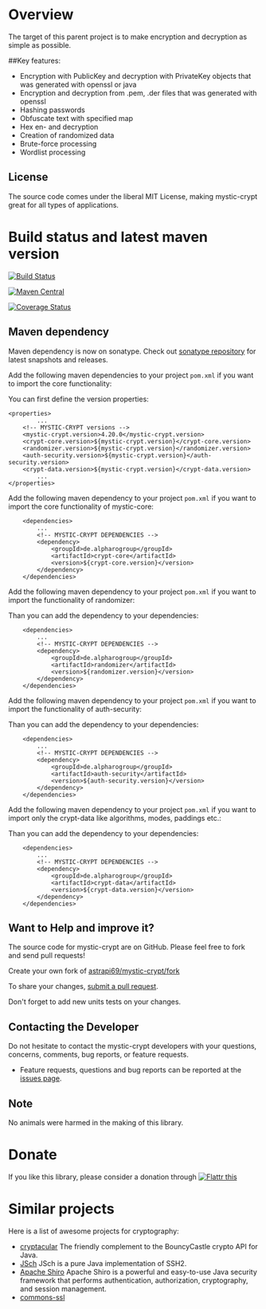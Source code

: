 # Overview

The target of this parent project is to make encryption and decryption as simple as possible.

##Key features:

 * Encryption with PublicKey and decryption with PrivateKey objects that was generated with openssl or java
 * Encryption and decryption from .pem, .der files that was generated with openssl
 * Hashing passwords
 * Obfuscate text with specified map
 * Hex en- and decryption
 * Creation of randomized data
 * Brute-force processing
 * Wordlist processing
 

## License

The source code comes under the liberal MIT License, making mystic-crypt great for all types of applications.


# Build status and latest maven version

[![Build Status](https://travis-ci.org/astrapi69/mystic-crypt.svg?branch=master)](https://travis-ci.org/astrapi69/mystic-crypt)

[![Maven Central](https://maven-badges.herokuapp.com/maven-central/de.alpharogroup/mystic-crypt/badge.svg)](https://maven-badges.herokuapp.com/maven-central/de.alpharogroup/mystic-crypt)

[![Coverage Status](https://coveralls.io/repos/github/astrapi69/mystic-crypt/badge.svg?branch=master)](https://coveralls.io/github/astrapi69/mystic-crypt?branch=master)

## Maven dependency

Maven dependency is now on sonatype.
Check out [sonatype repository](https://oss.sonatype.org/index.html#nexus-search;quick~mystic-crypt) for latest snapshots and releases.

Add the following maven dependencies to your project `pom.xml` if you want to import the core functionality:

You can first define the version properties:

	<properties>
			...
		<!-- MYSTIC-CRYPT versions -->
		<mystic-crypt.version>4.20.0</mystic-crypt.version>
		<crypt-core.version>${mystic-crypt.version}</crypt-core.version>
		<randomizer.version>${mystic-crypt.version}</randomizer.version>
		<auth-security.version>${mystic-crypt.version}</auth-security.version>
		<crypt-data.version>${mystic-crypt.version}</crypt-data.version>
			...
	</properties>

Add the following maven dependency to your project `pom.xml` if you want to import the core functionality of mystic-core:

		<dependencies>
			...
			<!-- MYSTIC-CRYPT DEPENDENCIES -->
			<dependency>
				<groupId>de.alpharogroup</groupId>
				<artifactId>crypt-core</artifactId>
				<version>${crypt-core.version}</version>
			</dependency>
		</dependencies>

Add the following maven dependency to your project `pom.xml` if you want to import the functionality of randomizer:

Than you can add the dependency to your dependencies:

		<dependencies>
			...
			<!-- MYSTIC-CRYPT DEPENDENCIES -->
			<dependency>
				<groupId>de.alpharogroup</groupId>
				<artifactId>randomizer</artifactId>
				<version>${randomizer.version}</version>
			</dependency>
		</dependencies>


Add the following maven dependency to your project `pom.xml` if you want to import the functionality of auth-security:

Than you can add the dependency to your dependencies:

		<dependencies>
			...
			<!-- MYSTIC-CRYPT DEPENDENCIES -->
			<dependency>
				<groupId>de.alpharogroup</groupId>
				<artifactId>auth-security</artifactId>
				<version>${auth-security.version}</version>
			</dependency>
		</dependencies>


Add the following maven dependency to your project `pom.xml` if you want to import only the crypt-data like algorithms, modes, paddings etc.:

Than you can add the dependency to your dependencies:

		<dependencies>
			...
			<!-- MYSTIC-CRYPT DEPENDENCIES -->
			<dependency>
				<groupId>de.alpharogroup</groupId>
				<artifactId>crypt-data</artifactId>
				<version>${crypt-data.version}</version>
			</dependency>
		</dependencies>


## Want to Help and improve it? ###

The source code for mystic-crypt are on GitHub. Please feel free to fork and send pull requests!

Create your own fork of [astrapi69/mystic-crypt/fork](https://github.com/astrapi69/mystic-crypt/fork)

To share your changes, [submit a pull request](https://github.com/astrapi69/mystic-crypt/pull/new/master).

Don't forget to add new units tests on your changes.

## Contacting the Developer

Do not hesitate to contact the mystic-crypt developers with your questions, concerns, comments, bug reports, or feature requests.
- Feature requests, questions and bug reports can be reported at the [issues page](https://github.com/astrapi69/mystic-crypt/issues).

## Note

No animals were harmed in the making of this library.

# Donate

If you like this library, please consider a donation through 
<a href="http://flattr.com/thing/4152938/astrapi69mystic-crypt-on-GitHub" target="_blank">
<img src="http://api.flattr.com/button/flattr-badge-large.png" alt="Flattr this" title="Flattr this" border="0" />
</a>

# Similar projects

Here is a list of awesome projects for cryptography:


 * [cryptacular](https://github.com/vt-middleware/cryptacular) The friendly complement to the BouncyCastle crypto API for Java.
 * [JSch](http://www.jcraft.com/jsch/) JSch is a pure Java implementation of SSH2.
 * [Apache Shiro](https://github.com/apache/shiro) Apache Shiro is a powerful and easy-to-use Java security framework that performs authentication, authorization, cryptography, and session management.
 * [commons-ssl](http://juliusdavies.ca/commons-ssl/)

